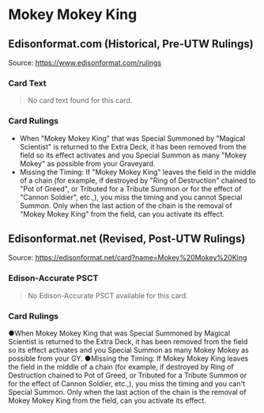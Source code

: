 # Mokey Mokey King

## Edisonformat.com (Historical, Pre-UTW Rulings)

Source: https://www.edisonformat.com/rulings

### Card Text

> No card text found for this card.

### Card Rulings

*   When "Mokey Mokey King" that was Special Summoned by "Magical Scientist" is returned to the Extra Deck, it has been removed from the field so its effect activates and you Special Summon as many "Mokey Mokey" as possible from your Graveyard.
*   Missing the Timing: If "Mokey Mokey King" leaves the field in the middle of a chain (for example, if destroyed by "Ring of Destruction" chained to "Pot of Greed", or Tributed for a Tribute Summon or for the effect of "Cannon Soldier", etc.,), you miss the timing and you cannot Special Summon. Only when the last action of the chain is the removal of "Mokey Mokey King" from the field, can you activate its effect.

## Edisonformat.net (Revised, Post-UTW Rulings)

Source: https://edisonformat.net/card?name=Mokey%20Mokey%20King

### Edison-Accurate PSCT

> No Edison-Accurate PSCT available for this card.

### Card Rulings

●When Mokey Mokey King that was Special Summoned by Magical Scientist is returned to the Extra Deck, it has been removed from the field so its effect activates and you Special Summon as many Mokey Mokey as possible from your GY.
●Missing the Timing: If Mokey Mokey King leaves the field in the middle of a chain (for example, if destroyed by Ring of Destruction chained to Pot of Greed, or Tributed for a Tribute Summon or for the effect of Cannon Soldier, etc.,), you miss the timing and you can't Special Summon. Only when the last action of the chain is the removal of Mokey Mokey King from the field, can you activate its effect.
            